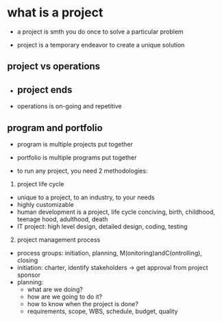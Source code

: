 # what is a project

- a project is smth you do once to solve a particular problem

- project is a temporary endeavor to create a unique solution

## project vs operations

- project ends
  -
- operations is on-going and repetitive


## program and portfolio

- program is multiple projects put together

- portfolio is multiple programs put together



- to run any project, you need 2 methodologies:

1. project life cycle
  - unique to a project, to an industry, to your needs
  - highly customizable
  - human development is a project, life cycle conciving, birth, childhood, teenage hood, adulthood, death
  - IT project: high level design, detailed design, coding, testing

2. project management process
  - process groups: initiation, planning, M(onitoring)andC(ontrolling), closing
  - initiation: charter, identify stakeholders -> get approval from project sponsor
  - planning:
    - what are we doing?
    - how are we going to do it?
    - how to know when the project is done?
    - requirements, scope, WBS, schedule, budget, quality
